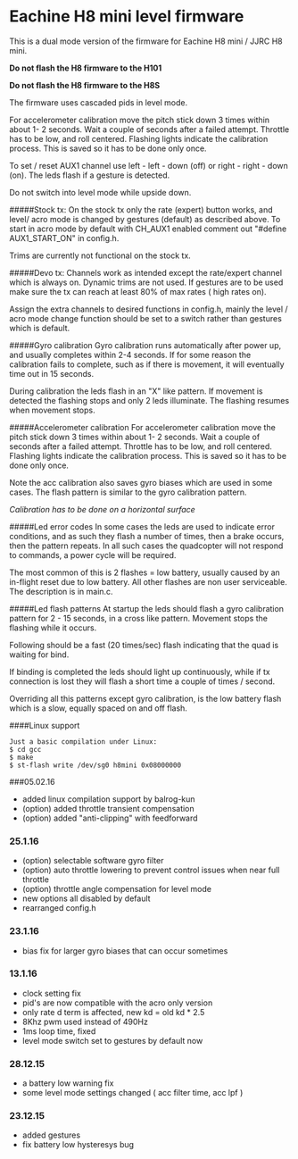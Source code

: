 # Eachine H8 mini level firmware

This is a dual mode version of the firmware for Eachine H8 mini / JJRC H8 mini.

**Do not flash the H8 firmware to the H101**

**Do not flash the H8 firmware to the H8S**

The firmware uses cascaded pids in level mode.

For accelerometer calibration move the pitch stick down 3 times within about 1- 2 seconds. Wait a couple of seconds after a failed attempt. Throttle has to be low, and roll centered. Flashing lights indicate the calibration process. This is saved so it has to be done only once.

To set / reset AUX1 channel use left - left - down (off) or right - right - down (on). The leds flash if a gesture is detected.

Do not switch into level mode while upside down.

#####Stock tx:
On the stock tx only the rate (expert) button works, and level/ acro mode is changed by gestures (default) as described above.
To start in acro mode by default with CH_AUX1 enabled comment out "#define AUX1_START_ON" in config.h.

Trims are currently not functional on the stock tx.

#####Devo tx:
Channels work as intended except the rate/expert channel which is always on. Dynamic trims are not used. If gestures are to be used make sure the tx can reach at least 80% of max rates ( high rates on).

Assign the extra channels to desired functions in config.h, mainly the level / acro mode change function should be set to a switch rather than gestures which is default.

#####Gyro calibration
Gyro calibration runs automatically after power up, and usually completes within 2-4 seconds. If for some reason the calibration fails to complete, such as if there is movement, it will eventually time out in 15 seconds.

During calibration the leds flash in an "X" like pattern. If movement is detected the flashing stops and only 2 leds illuminate. The flashing resumes when movement stops.

#####Accelerometer calibration
For accelerometer calibration move the pitch stick down 3 times within about 1- 2 seconds. Wait a couple of seconds after a failed attempt. Throttle has to be low, and roll centered. Flashing lights indicate the calibration process. This is saved so it has to be done only once.

Note the acc calibration also saves gyro biases which are used in some cases. The flash pattern is similar to the gyro calibration pattern.

*Calibration has to be done on a horizontal surface*

#####Led error codes
In some cases the leds are used to indicate error conditions, and as such they flash a number of times, then a brake occurs, then the pattern repeats. In all such cases the quadcopter will not respond to commands, a power cycle will be required.

The most common of this is 2 flashes = low battery, usually caused by an in-flight reset due to low battery. All other flashes are non user serviceable. The description is in main.c.

#####Led flash patterns
At startup the leds should flash a gyro calibration pattern for 2 - 15 seconds, in a cross like pattern. Movement stops the flashing while it occurs.

Following should be a fast (20 times/sec) flash indicating that the quad is waiting for bind. 

If binding is completed the leds should light up continuously, while if tx connection is lost they will flash a short time a couple of times / second.

Overriding all this patterns except gyro calibration, is the low battery flash which is a slow, equally spaced on and off flash. 


####Linux support
```
Just a basic compilation under Linux:
$ cd gcc
$ make
$ st-flash write /dev/sg0 h8mini 0x08000000
```

###05.02.16
* added linux compilation support by balrog-kun
* (option) added throttle transient compensation 
* (option) added "anti-clipping" with feedforward 

### 25.1.16
* (option) selectable software gyro filter
* (option) auto throttle lowering to prevent control issues when near full throttle
* (option) throttle angle compensation for level mode
* new options all disabled by default
* rearranged config.h

### 23.1.16
* bias fix for larger gyro biases that can occur sometimes 

### 13.1.16
* clock setting fix
* pid's are now compatible with the acro only version 
* only rate d term is affected, new kd = old kd * 2.5
* 8Khz pwm used instead of 490Hz
* 1ms loop time, fixed
* level mode switch set to gestures by default now

### 28.12.15
* a battery low warning fix
* some level mode settings changed ( acc filter time, acc lpf )

### 23.12.15
* added gestures
* fix battery low hysteresys bug

